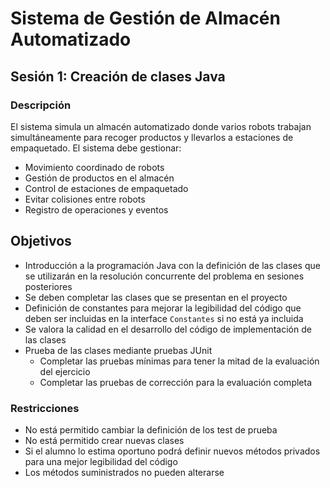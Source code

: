 # Sistema de Gestión de Almacén Automatizado
## Sesión 1: Creación de clases Java

### Descripción
El sistema simula un almacén automatizado donde varios robots trabajan simultáneamente para recoger productos 
y llevarlos a estaciones de empaquetado. El sistema debe gestionar:

- Movimiento coordinado de robots
- Gestión de productos en el almacén
- Control de estaciones de empaquetado
- Evitar colisiones entre robots
- Registro de operaciones y eventos

## Objetivos
- Introducción a la programación Java con la definición de las clases que se utilizarán en la resolución concurrente
  del problema en sesiones posteriores
- Se deben completar las clases que se presentan en el proyecto
- Definición de constantes para mejorar la legibilidad del código que deben ser incluidas en la interface `Constantes` si
  no está ya incluida
- Se valora la calidad en el desarrollo del código de implementación de las clases
- Prueba de las clases mediante pruebas JUnit
    - Completar las pruebas mínimas para tener la mitad de la evaluación del ejercicio
    - Completar las pruebas de corrección para la evaluación completa

### Restricciones
- No está permitido cambiar la definición de los test de prueba
- No está permitido crear nuevas clases
- Si el alumno lo estima oportuno podrá definir nuevos métodos privados para una mejor legibilidad del código
- Los métodos suministrados no pueden alterarse
